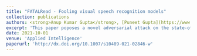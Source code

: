```yaml
---
title: "FATALRead - Fooling visual speech recognition models"
collection: publications
authors: <strong>Anup Kumar Gupta</strong>, [Puneet Gupta](https://www.iiti.ac.in/people/~puneet/), and [Esa Rahtu](https://esa.rahtu.fi/)
excerpt: 'This paper poposes a novel adversarial attack on the state-of-the-art VSR models with a 100% attack success rate. The algorithm was able to circumvent popular transformation defences with an attack success rate of more than 99%.'
date: 2021-10-01
venue: 'Applied Intelligence'
paperurl: 'http://dx.doi.org/10.1007/s10489-021-02846-w'
---
```

<!-- This paper is about the number 1. The number 2 is left for future work. -->

<!-- [Download paper here](http://academicpages.github.io/files/paper1.pdf) -->

<!-- Recommended citation: Your Name, You. (2009). "Paper Title Number 1." <i>Journal 1</i>. 1(1). -->